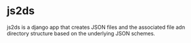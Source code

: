 # js2ds
js2ds is a django app that creates JSON files and the associated file adn directory structure based on the underlying JSON schemes.
